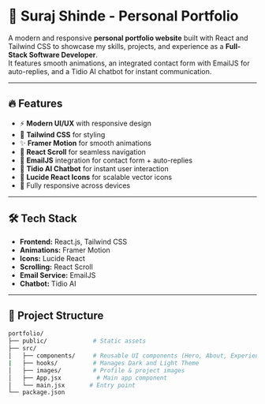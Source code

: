 # 🚀 Suraj Shinde - Personal Portfolio

A modern and responsive **personal portfolio website** built with React and Tailwind CSS to showcase my skills, projects, and experience as a **Full-Stack Software Developer**.  
It features smooth animations, an integrated contact form with EmailJS for auto-replies, and a Tidio AI chatbot for instant communication.  

---

## 🔥 Features

- ⚡ **Modern UI/UX** with responsive design  
- 🎨 **Tailwind CSS** for styling  
- ✨ **Framer Motion** for smooth animations  
- 📜 **React Scroll** for seamless navigation  
- 📩 **EmailJS** integration for contact form + auto-replies  
- 🤖 **Tidio AI Chatbot** for instant user interaction  
- 🔗 **Lucide React Icons** for scalable vector icons  
- 📱 Fully responsive across devices  

---

## 🛠️ Tech Stack

- **Frontend:** React.js, Tailwind CSS  
- **Animations:** Framer Motion  
- **Icons:** Lucide React  
- **Scrolling:** React Scroll  
- **Email Service:** EmailJS  
- **Chatbot:** Tidio AI  

---

## 📂 Project Structure

```bash
portfolio/
├── public/             # Static assets
├── src/
│   ├── components/     # Reusable UI components (Hero, About, Experience, Skills, Projects, Blog Contact)
|   ├── hooks/          # Manages Dark and Light Theme
│   ├── images/         # Profile & project images
│   ├── App.jsx          # Main app component
│   └── main.jsx       # Entry point
└── package.json
